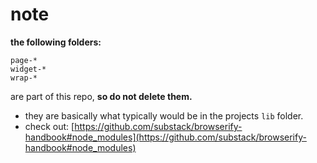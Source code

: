 # note

__the following folders:__


    page-*
    widget-*
    wrap-*


are part of this repo, __so do not delete them.__

- they are basically what typically would be in the projects `lib` folder.
- check out: [https://github.com/substack/browserify-handbook#node_modules](https://github.com/substack/browserify-handbook#node_modules)